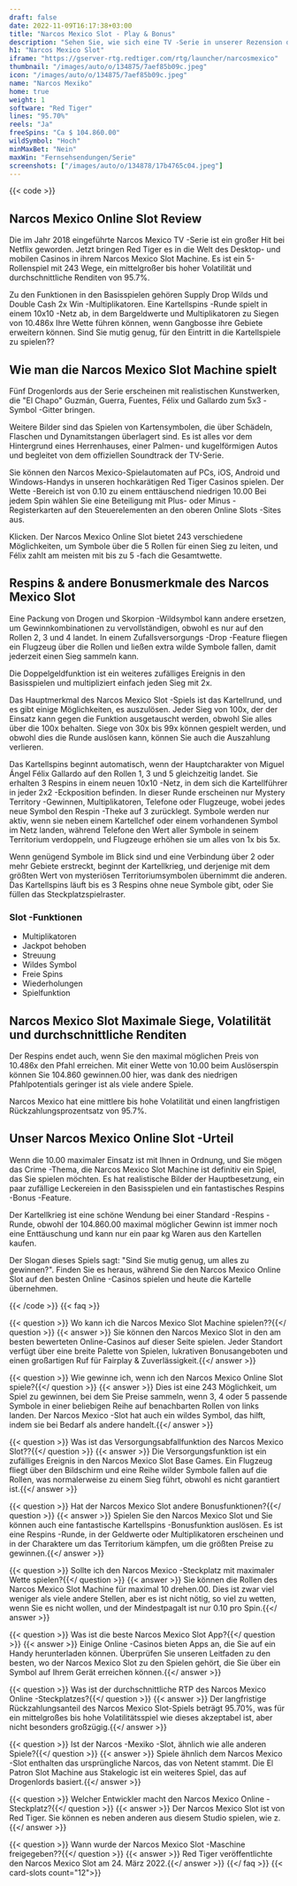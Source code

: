 ```yaml
---
draft: false
date: 2022-11-09T16:17:38+03:00
title: "Narcos Mexico Slot - Play & Bonus"
description: "Sehen Sie, wie sich eine TV -Serie in unserer Rezension des Narcos Mexico Slot in einen Online Slot übersetzt. Wir zeigen auch, wo wir es mit dem besten Casino -Bonus spielen können."
h1: "Narcos Mexico Slot"
iframe: "https://gserver-rtg.redtiger.com/rtg/launcher/narcosmexico"
thumbnail: "/images/auto/o/134875/7aef85b09c.jpeg"
icon: "/images/auto/o/134875/7aef85b09c.jpeg"
name: "Narcos Mexiko"
home: true
weight: 1
software: "Red Tiger"
lines: "95.70%"
reels: "Ja"
freeSpins: "Ca $ 104.860.00"
wildSymbol: "Hoch"
minMaxBet: "Nein"
maxWin: "Fernsehsendungen/Serie"
screenshots: ["/images/auto/o/134878/17b4765c04.jpeg"]
---
```


{{< code >}}<h2>Narcos Mexico Online Slot Review</h2><p>Die im Jahr 2018 eingeführte Narcos Mexico TV -Serie ist ein großer Hit bei Netflix geworden. Jetzt bringen Red Tiger es in die Welt des Desktop- und mobilen Casinos in ihrem Narcos Mexico Slot Machine. Es ist ein 5-Rollenspiel mit 243 Wege, ein mittelgroßer bis hoher Volatilität und durchschnittliche Renditen von 95.7%.</p><p>Zu den Funktionen in den Basisspielen gehören Supply Drop Wilds und Double Cash 2x Win -Multiplikatoren. Eine Kartellspins -Runde spielt in einem 10x10 -Netz ab, in dem Bargeldwerte und Multiplikatoren zu Siegen von 10.486x Ihre Wette führen können, wenn Gangbosse ihre Gebiete erweitern können. Sind Sie mutig genug, für den Eintritt in die Kartellspiele zu spielen??</p><h2>Wie man die Narcos Mexico Slot Machine spielt</h2><p>Fünf Drogenlords aus der Serie erscheinen mit realistischen Kunstwerken, die "El Chapo" Guzmán, Guerra, Fuentes, Félix und Gallardo zum 5x3 -Symbol -Gitter bringen.</p><p>Weitere Bilder sind das Spielen von Kartensymbolen, die über Schädeln, Flaschen und Dynamitstangen überlagert sind. Es ist alles vor dem Hintergrund eines Herrenhauses, einer Palmen- und kugelförmigen Autos und begleitet von dem offiziellen Soundtrack der TV-Serie.</p><p>Sie können den Narcos Mexico-Spielautomaten auf PCs, iOS, Android und Windows-Handys in unseren hochkarätigen Red Tiger Casinos spielen. Der Wette -Bereich ist von 0.10 zu einem enttäuschend niedrigen 10.00 Bei jedem Spin wählen Sie eine Beteiligung mit Plus- oder Minus -Registerkarten auf den Steuerelementen an den oberen Online Slots -Sites aus.</p><p>Klicken. Der Narcos Mexico Online Slot bietet 243 verschiedene Möglichkeiten, um Symbole über die 5 Rollen für einen Sieg zu leiten, und Félix zahlt am meisten mit bis zu 5 -fach die Gesamtwette.</p><h2>Respins & andere Bonusmerkmale des Narcos Mexico Slot</h2><p>Eine Packung von Drogen und Skorpion -Wildsymbol kann andere ersetzen, um Gewinnkombinationen zu vervollständigen, obwohl es nur auf den Rollen 2, 3 und 4 landet. In einem Zufallsversorgungs -Drop -Feature fliegen ein Flugzeug über die Rollen und ließen extra wilde Symbole fallen, damit jederzeit einen Sieg sammeln kann.</p><p>Die Doppelgeldfunktion ist ein weiteres zufälliges Ereignis in den Basisspielen und multipliziert einfach jeden Sieg mit 2x.</p><p>Das Hauptmerkmal des Narcos Mexico Slot -Spiels ist das Kartellrund, und es gibt einige Möglichkeiten, es auszulösen. Jeder Sieg von 100x, der der Einsatz kann gegen die Funktion ausgetauscht werden, obwohl Sie alles über die 100x behalten. Siege von 30x bis 99x können gespielt werden, und obwohl dies die Runde auslösen kann, können Sie auch die Auszahlung verlieren.</p><p>Das Kartellspins beginnt automatisch, wenn der Hauptcharakter von Miguel Ángel Félix Gallardo auf den Rollen 1, 3 und 5 gleichzeitig landet. Sie erhalten 3 Respins in einem neuen 10x10 -Netz, in dem sich die Kartellführer in jeder 2x2 -Eckposition befinden. In dieser Runde erscheinen nur Mystery Territory -Gewinnen, Multiplikatoren, Telefone oder Flugzeuge, wobei jedes neue Symbol den Respin -Theke auf 3 zurücklegt. Symbole werden nur aktiv, wenn sie neben einem Kartellchef oder einem vorhandenen Symbol im Netz landen, während Telefone den Wert aller Symbole in seinem Territorium verdoppeln, und Flugzeuge erhöhen sie um alles von 1x bis 5x.</p><p>Wenn genügend Symbole im Blick sind und eine Verbindung über 2 oder mehr Gebiete erstreckt, beginnt der Kartellkrieg, und derjenige mit dem größten Wert von mysteriösen Territoriumsymbolen übernimmt die anderen. Das Kartellspins läuft bis es 3 Respins ohne neue Symbole gibt, oder Sie füllen das Steckplatzspielraster.</p><h3>
Slot -Funktionen</h3><ul>
<li></span>
Multiplikatoren</li>
<li></span>
Jackpot behoben</li>
<li></span>
Streuung</li>
<li></span>
Wildes Symbol</li>
<li></span>
Freie Spins</li>
<li></span>
Wiederholungen</li>
<li></span>
Spielfunktion</li></ul><h2>Narcos Mexico Slot Maximale Siege, Volatilität und durchschnittliche Renditen</h2><p>Der Respins endet auch, wenn Sie den maximal möglichen Preis von 10.486x den Pfahl erreichen. Mit einer Wette von 10.00 beim Auslöserspin können Sie 104.860 gewinnen.00 hier, was dank des niedrigen Pfahlpotentials geringer ist als viele andere Spiele.</p><p>Narcos Mexico hat eine mittlere bis hohe Volatilität und einen langfristigen Rückzahlungsprozentsatz von 95.7%.</p><h2>Unser Narcos Mexico Online Slot -Urteil</h2><p>Wenn die 10.00 maximaler Einsatz ist mit Ihnen in Ordnung, und Sie mögen das Crime -Thema, die Narcos Mexico Slot Machine ist definitiv ein Spiel, das Sie spielen möchten. Es hat realistische Bilder der Hauptbesetzung, ein paar zufällige Leckereien in den Basisspielen und ein fantastisches Respins -Bonus -Feature.</p><p>Der Kartellkrieg ist eine schöne Wendung bei einer Standard -Respins -Runde, obwohl der 104.860.00 maximal möglicher Gewinn ist immer noch eine Enttäuschung und kann nur ein paar kg Waren aus den Kartellen kaufen.</p><p>Der Slogan dieses Spiels sagt: "Sind Sie mutig genug, um alles zu gewinnen?". Finden Sie es heraus, während Sie den Narcos Mexico Online Slot auf den besten Online -Casinos spielen und heute die Kartelle übernehmen.</p>
{{< /code >}}
{{< faq >}}

{{< question >}} Wo kann ich die Narcos Mexico Slot Machine spielen??{{</ question >}}
{{< answer >}} Sie können den Narcos Mexico Slot in den am besten bewerteten Online-Casinos auf dieser Seite spielen. Jeder Standort verfügt über eine breite Palette von Spielen, lukrativen Bonusangeboten und einen großartigen Ruf für Fairplay & Zuverlässigkeit.{{</ answer >}}

{{< question >}} Wie gewinne ich, wenn ich den Narcos Mexico Online Slot spiele?{{</ question >}}
{{< answer >}} Dies ist eine 243 Möglichkeit, um Spiel zu gewinnen, bei dem Sie Preise sammeln, wenn 3, 4 oder 5 passende Symbole in einer beliebigen Reihe auf benachbarten Rollen von links landen. Der Narcos Mexico -Slot hat auch ein wildes Symbol, das hilft, indem sie bei Bedarf als andere handelt.{{</ answer >}}

{{< question >}} Was ist das Versorgungsabfallfunktion des Narcos Mexico Slot??{{</ question >}}
{{< answer >}} Die Versorgungsfunktion ist ein zufälliges Ereignis in den Narcos Mexico Slot Base Games. Ein Flugzeug fliegt über den Bildschirm und eine Reihe wilder Symbole fallen auf die Rollen, was normalerweise zu einem Sieg führt, obwohl es nicht garantiert ist.{{</ answer >}}

{{< question >}} Hat der Narcos Mexico Slot andere Bonusfunktionen?{{</ question >}}
{{< answer >}} Spielen Sie den Narcos Mexico Slot und Sie können auch eine fantastische Kartellspins -Bonusfunktion auslösen. Es ist eine Respins -Runde, in der Geldwerte oder Multiplikatoren erscheinen und in der Charaktere um das Territorium kämpfen, um die größten Preise zu gewinnen.{{</ answer >}}

{{< question >}} Sollte ich den Narcos Mexico -Steckplatz mit maximaler Wette spielen?{{</ question >}}
{{< answer >}} Sie können die Rollen des Narcos Mexico Slot Machine für maximal 10 drehen.00. Dies ist zwar viel weniger als viele andere Stellen, aber es ist nicht nötig, so viel zu wetten, wenn Sie es nicht wollen, und der Mindestpagalt ist nur 0.10 pro Spin.{{</ answer >}}

{{< question >}} Was ist die beste Narcos Mexico Slot App?{{</ question >}}
{{< answer >}} Einige Online -Casinos bieten Apps an, die Sie auf ein Handy herunterladen können. Überprüfen Sie unseren Leitfaden zu den besten, wo der Narcos Mexico Slot zu den Spielen gehört, die Sie über ein Symbol auf Ihrem Gerät erreichen können.{{</ answer >}}

{{< question >}} Was ist der durchschnittliche RTP des Narcos Mexico Online -Steckplatzes?{{</ question >}}
{{< answer >}} Der langfristige Rückzahlungsanteil des Narcos Mexico Slot-Spiels beträgt 95.70%, was für ein mittelgroßes bis hohe Volatilitätsspiel wie dieses akzeptabel ist, aber nicht besonders großzügig.{{</ answer >}}

{{< question >}} Ist der Narcos -Mexiko -Slot, ähnlich wie alle anderen Spiele?{{</ question >}}
{{< answer >}} Spiele ähnlich dem Narcos Mexico -Slot enthalten das ursprüngliche Narcos, das von Netent stammt. Die El Patron Slot Machine aus Stakelogic ist ein weiteres Spiel, das auf Drogenlords basiert.{{</ answer >}}

{{< question >}} Welcher Entwickler macht den Narcos Mexico Online -Steckplatz?{{</ question >}}
{{< answer >}} Der Narcos Mexico Slot ist von Red Tiger. Sie können es neben anderen aus diesem Studio spielen, wie z.{{</ answer >}}

{{< question >}} Wann wurde der Narcos Mexico Slot -Maschine freigegeben??{{</ question >}}
{{< answer >}} Red Tiger veröffentlichte den Narcos Mexico Slot am 24. März 2022.{{</ answer >}}
{{</ faq >}}
{{< card-slots count="12">}}